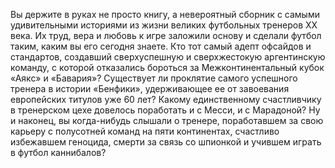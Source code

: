 <!--2024-03-08 20:12:16-->
Вы держите в руках не просто книгу, а невероятный сборник с самыми удивительными историями из жизни великих футбольных тренеров ХХ века. Их труд, вера и любовь к игре заложили основу и сделали футбол таким, каким вы его сегодня знаете.
      Кто тот самый адепт офсайдов и стандартов, создавший сверхуспешную и сверхжестокую аргентинскую команду, с которой отказались бороться за Межконтинентальный кубок «Аякс» и «Бавария»?
      Существует ли проклятие самого успешного тренера в истории «Бенфики», удерживающее ее от завоевания европейских титулов уже 60 лет?
      Какому единственному счастливчику в тренерском цехе довелось поработать и с Месси, и с Марадоной?
      Ну и наконец, вы когда-нибудь слышали о тренере, поработавшем за свою карьеру с полусотней команд на пяти континентах, счастливо избежавшем геноцида, смерти за связь со шпионкой и учившем играть в футбол каннибалов?